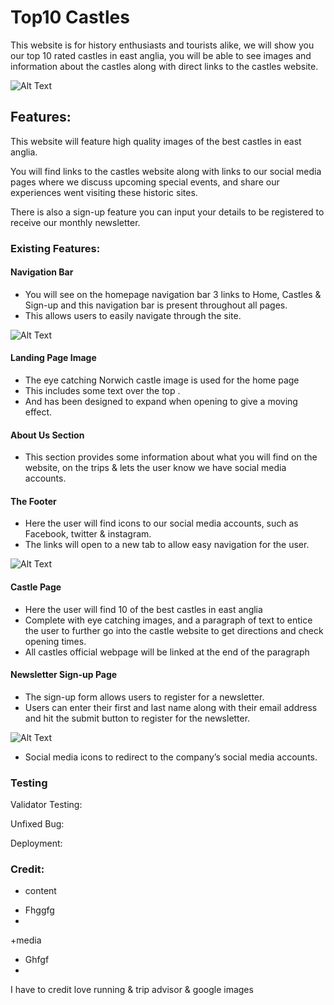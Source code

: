 # Top10 Castles


This website is for history enthusiasts and tourists alike, we will show you our top 10 rated castles in east anglia, you will be able to see images and information about the castles along with direct links to the castles website.

![Alt Text](../project-1/assets/image/homepage.png)

## Features:

This website will feature high quality images of the best castles in east anglia.

You will find links to the castles website along with links to our social media pages where we discuss upcoming special events, and share our experiences  went visiting these historic sites.

There is also a sign-up feature you can  input your details to be registered to receive our monthly newsletter.

### Existing Features:

#### Navigation Bar

- You will see on the homepage navigation bar 3 links to Home, Castles & Sign-up and this navigation bar is present throughout all pages.
- This allows users to easily navigate through the site.

![Alt Text](../project-1/assets/image/navigation-bar.png)


#### Landing Page Image

- The  eye catching  Norwich castle image is used for the home page
- This includes some text over the top .
- And has been designed to expand when opening to give a moving effect.

#### About Us Section

- This section provides some information about what you will find on the website, on the trips & lets the user know we have social media accounts.

#### The Footer

- Here the user will find icons to our social media accounts, such as  Facebook, twitter & instagram.
- The links will open to a new tab to allow easy navigation for the user.

![Alt Text](../project-1/assets/image/footer.png)

#### Castle Page

- Here the user will find 10 of the best castles in east anglia
- Complete with eye catching images, and a paragraph of text to entice the user to further go into the castle website to get directions and check opening times.
- All castles official webpage will be linked at the end of the paragraph

#### Newsletter Sign-up Page


- The sign-up form allows users to register for a newsletter.
- Users can enter their first and last name along with their email address and hit the submit button to register for the newsletter.

![Alt Text](../project-1/assets/image/signup-page.png)

- Social media icons to redirect to the company’s social media accounts.



### Testing 

Validator Testing:

Unfixed Bug:

Deployment:


### Credit:

+ content 
- Fhggfg
- 

+media
- Ghfgf
- 

I have to credit love running & trip advisor & google images 




